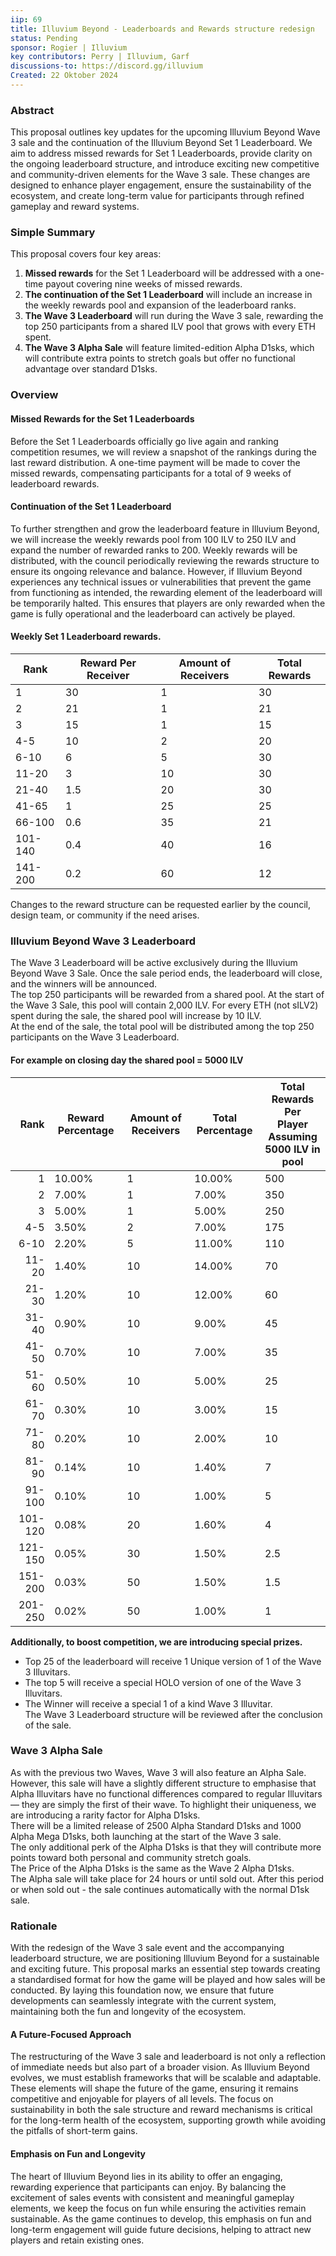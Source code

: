 ```yaml
---
iip: 69
title: Illuvium Beyond - Leaderboards and Rewards structure redesign
status: Pending
sponsor: Rogier | Illuvium
key contributors: Perry | Illuvium, Garf
discussions-to: https://discord.gg/illuvium
Created: 22 Oktober 2024
---
```


### Abstract
This proposal outlines key updates for the upcoming Illuvium Beyond Wave 3 sale and the continuation of the Illuvium Beyond Set 1 Leaderboard. We aim to address missed rewards for Set 1 Leaderboards, provide clarity on the ongoing leaderboard structure, and introduce exciting new competitive and community-driven elements for the Wave 3 sale. These changes are designed to enhance player engagement, ensure the sustainability of the ecosystem, and create long-term value for participants through refined gameplay and reward systems.

### Simple Summary
This proposal covers four key areas:
1. **Missed rewards** for the Set 1 Leaderboard will be addressed with a one-time payout covering nine weeks of missed rewards.
2. **The continuation of the Set 1 Leaderboard** will include an increase in the weekly rewards pool and expansion of the leaderboard ranks.
3. **The Wave 3 Leaderboard** will run during the Wave 3 sale, rewarding the top 250 participants from a shared ILV pool that grows with every ETH spent.
4. **The Wave 3 Alpha Sale** will feature limited-edition Alpha D1sks, which will contribute extra points to stretch goals but offer no functional advantage over standard D1sks.

### Overview
#### Missed Rewards for the Set 1 Leaderboards
Before the Set 1 Leaderboards officially go live again and ranking competition resumes, we will review a snapshot of the rankings during the last reward distribution. A one-time payment will be made to cover the missed rewards, compensating participants for a total of 9 weeks of leaderboard rewards.
#### Continuation of the Set 1 Leaderboard
To further strengthen and grow the leaderboard feature in Illuvium Beyond, we will increase the weekly rewards pool from 100 ILV to 250 ILV and expand the number of rewarded ranks to 200. Weekly rewards will be distributed, with the council periodically reviewing the rewards structure to ensure its ongoing relevance and balance.
However, if Illuvium Beyond experiences any technical issues or vulnerabilities that prevent the game from functioning as intended, the rewarding element of the leaderboard will be temporarily halted. This ensures that players are only rewarded when the game is fully operational and the leaderboard can actively be played.

#### Weekly Set 1 Leaderboard rewards.
| Rank    | Reward Per Receiver | Amount of Receivers | Total Rewards |
|---------|---------------------|---------------------|---------------|
| 1       | 30                  | 1                   | 30            |
| 2       | 21                  | 1                   | 21            |
| 3       | 15                  | 1                   | 15            |
| 4-5     | 10                  | 2                   | 20            |
| 6-10    | 6                   | 5                   | 30            |
| 11-20   | 3                   | 10                  | 30            |
| 21-40   | 1.5                 | 20                  | 30            |
| 41-65   | 1                   | 25                  | 25            |
| 66-100  | 0.6                 | 35                  | 21            |
| 101-140 | 0.4                 | 40                  | 16            |
| 141-200 | 0.2                 | 60                  | 12            |

Changes to the reward structure can be requested earlier by the council, design team, or community if the need arises.

### Illuvium Beyond Wave 3 Leaderboard

The Wave 3 Leaderboard will be active exclusively during the Illuvium Beyond Wave 3 Sale. Once the sale period ends, the leaderboard will close, and the winners will be announced.\
The top 250 participants will be rewarded from a shared pool. At the start of the Wave 3 Sale, this pool will contain 2,000 ILV. For every ETH (not sILV2) spent during the sale, the shared pool will increase by 10 ILV.\
At the end of the sale, the total pool will be distributed among the top 250 participants on the Wave 3 Leaderboard.

#### For example on closing day the shared pool = 5000 ILV
|    Rank | Reward Percentage | Amount of Receivers | Total Percentage | Total Rewards Per <br>Player Assuming<br>5000 ILV in pool |
|--------:|-------------------|---------------------|------------------|-----------------------------------------------------------|
|       1 |            10.00% |                   1 |           10.00% |                                                       500 |
|       2 |             7.00% |                   1 |            7.00% |                                                       350 |
|       3 |             5.00% |                   1 |            5.00% |                                                       250 |
|     4-5 |             3.50% |                   2 |            7.00% |                                                       175 |
|    6-10 |             2.20% |                   5 |           11.00% |                                                       110 |
|   11-20 |             1.40% |                  10 |           14.00% |                                                        70 |
|   21-30 |             1.20% |                  10 |           12.00% |                                                        60 |
|   31-40 |             0.90% |                  10 |            9.00% |                                                        45 |
|   41-50 |             0.70% |                  10 |            7.00% |                                                        35 |
|   51-60 |             0.50% |                  10 |            5.00% |                                                        25 |
|   61-70 |             0.30% |                  10 |            3.00% |                                                        15 |
|   71-80 |             0.20% |                  10 |            2.00% |                                                        10 |
|   81-90 |             0.14% |                  10 |            1.40% |                                                         7 |
|  91-100 |             0.10% |                  10 |            1.00% |                                                         5 |
| 101-120 |             0.08% |                  20 |            1.60% |                                                         4 |
| 121-150 |             0.05% |                  30 |            1.50% |                                                       2.5 |
| 151-200 |             0.03% |                  50 |            1.50% |                                                       1.5 |
| 201-250 |             0.02% |                  50 |            1.00% |                                                         1 |

**Additionally, to boost competition, we are introducing special prizes.**
-	Top 25 of the leaderboard will receive 1 Unique version of 1 of the Wave 3 Illuvitars.
-	The top 5 will receive a special HOLO version of one of the Wave 3 Illuvitars.
-	The Winner will receive a special 1 of a kind Wave 3 Illuvitar.\
The Wave 3 Leaderboard structure will be reviewed after the conclusion of the sale.

### Wave 3 Alpha Sale
As with the previous two Waves, Wave 3 will also feature an Alpha Sale. 
However, this sale will have a slightly different structure to emphasise that Alpha Illuvitars have no functional differences compared to regular Illuvitars — they are simply the first of their wave. To highlight their uniqueness, we are introducing a rarity factor for Alpha D1sks. <br>
There will be a limited release of 2500 Alpha Standard D1sks and 1000 Alpha Mega D1sks, both launching at the start of the Wave 3 sale. <br>
The only additional perk of the Alpha D1sks is that they will contribute more points toward both personal and community stretch goals. \
The Price of the Alpha D1sks is the same as the Wave 2 Alpha D1sks. <br>
The Alpha sale will take place for 24 hours or until sold out. After this period or when sold out - the sale continues automatically with the normal D1sk sale.

### Rationale
With the redesign of the Wave 3 sale event and the accompanying leaderboard structure, we are positioning Illuvium Beyond for a sustainable and exciting future. This proposal marks an essential step towards creating a standardised format for how the game will be played and how sales will be conducted. By laying this foundation now, we ensure that future developments can seamlessly integrate with the current system, maintaining both the fun and longevity of the ecosystem.
#### A Future-Focused Approach
The restructuring of the Wave 3 sale and leaderboard is not only a reflection of immediate needs but also part of a broader vision. As Illuvium Beyond evolves, we must establish frameworks that will be scalable and adaptable. These elements will shape the future of the game, ensuring it remains competitive and enjoyable for players of all levels. The focus on sustainability in both the sale structure and reward mechanisms is critical for the long-term health of the ecosystem, supporting growth while avoiding the pitfalls of short-term gains.
#### Emphasis on Fun and Longevity
The heart of Illuvium Beyond lies in its ability to offer an engaging, rewarding experience that participants can enjoy. By balancing the excitement of sales events with consistent and meaningful gameplay elements, we keep the focus on fun while ensuring the activities remain sustainable. As the game continues to develop, this emphasis on fun and long-term engagement will guide future decisions, helping to attract new players and retain existing ones.
